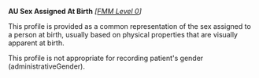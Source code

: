 **AU Sex Assigned At Birth** *[[FMM Level 0](guidance.html)]*

This profile is provided as a common representation of the sex assigned to a person at birth, usually based on physical properties that are visually apparent at birth.

This profile is not appropriate for recording patient's gender (administrativeGender).


